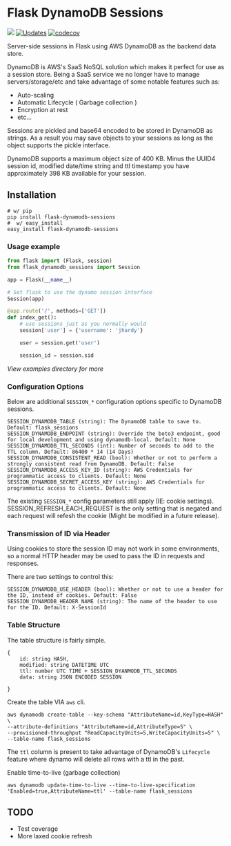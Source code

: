 # Flask DynamoDB Sessions

[![](https://img.shields.io/pypi/v/flask-dynamodb-sessions.svg)](https://pypi.org/project/flask-dynamodb-sessions/) [![Updates](https://pyup.io/repos/github/ibejohn818/flask-dynamodb-sessions/shield.svg)](https://pyup.io/repos/github/ibejohn818/flask-dynamodb-sessions/) [![codecov](https://codecov.io/gh/ibejohn818/flask-dynamodb-sessions/branch/master/graph/badge.svg)](https://codecov.io/gh/ibejohn818/flask-dynamodb-sessions)

Server-side sessions in Flask using AWS DynamoDB as the backend data store.

DynamoDB is AWS's SaaS NoSQL solution which makes it perfect for use as a session store.
Being a SaaS service we no longer have to manage servers/storage/etc and take advantage of some notable features such as:

- Auto-scaling
- Automatic Lifecycle ( Garbage collection )
- Encryption at rest
- etc...

Sessions are pickled and base64 encoded to be stored in DynamoDB as strings. As a result you may save
objects to your sessions as long as the object supports the pickle interface.

DynamoDB supports a maximum object size of 400 KB. Minus the UUID4 session id, modified date/time string and ttl timestamp
you have approximately 398 KB available for your session.

## Installation

```shell
# w/ pip
pip install flask-dynamodb-sessions
#  w/ easy_install
easy_install flask-dynamodb-sessions
```

### Usage example
```python
from flask import (Flask, session)
from flask_dynamodb_sessions import Session

app = Flask(__name__)

# Set flask to use the dynamo session interface
Session(app)

@app.route('/', methods=['GET'])
def index_get():
	# use sessions just as you normally would
	session['user'] = {'username': 'jhardy'}

	user = session.get('user')

	session_id = session.sid
```
*View examples directory for more*

### Configuration Options
Below are additional `SESSION_*` configuration options specific to DynamoDB sessions.

    SESSION_DYNAMODB_TABLE (string): The DynamoDB table to save to. Default: flask_sessions
    SESSION_DYNAMODB_ENDPOINT (string): Override the boto3 endpoint, good for local development and using dynamodb-local. Default: None
    SESSION_DYNAMODB_TTL_SECONDS (int): Number of seconds to add to the TTL column. Default: 86400 * 14 (14 Days)
    SESSION_DYNAMODB_CONSISTENT_READ (bool): Whether or not to perform a strongly consistent read from DynamoDB. Default: False
    SESSION_DYNAMODB_ACCESS_KEY_ID (string): AWS Credentials for programmatic access to clients. Default: None
    SESSION_DYNAMODB_SECRET_ACCESS_KEY (string): AWS Credentials for programmatic access to clients. Default: None

The existing `SESSION_*` config parameters still apply (IE: cookie settings). SESSION_REFRESH_EACH_REQUEST
is the only setting that is negated and each request will refesh the cookie (Might be modified in a future release).

### Transmission of ID via Header
Using cookies to store the session ID may not work in some environments, so a normal HTTP header may be used to pass the ID in requests and responses.

There are two settings to control this:

    SESSION_DYNAMODB_USE_HEADER (bool): Whether or not to use a header for the ID, instead of cookies. Default: False
    SESSION_DYNAMODB_HEADER_NAME (string): The name of the header to use for the ID. Default: X-SessionId

### Table Structure
The table structure is fairly simple.
```
{
    id: string HASH,
    modified: string DATETIME UTC
    ttl: number UTC TIME + SESSION_DYANMODB_TTL_SECONDS
    data: string JSON ENCODED SESSION

}
```

Create the table VIA `aws` cli.

```
aws dynamodb create-table --key-schema "AttributeName=id,KeyType=HASH" \
--attribute-definitions "AttributeName=id,AttributeType=S" \
--provisioned-throughput "ReadCapacityUnits=5,WriteCapacityUnits=5" \
--table-name flask_sessions
```

The `ttl` column is present to take advantage of DynamoDB's `Lifecycle` feature where dynamo will delete all rows with a ttl in the past.

Enable time-to-live (garbage collection)

```
aws dynamodb update-time-to-live --time-to-live-specification 'Enabled=true,AttributeName=ttl' --table-name flask_sessions
```



## TODO
- Test coverage
- More laxed cookie refresh
